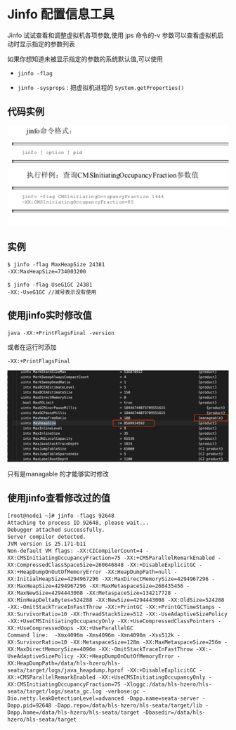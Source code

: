 # Jinfo 配置信息工具

Jinfo 试试查看和调整虚拟机各项参数,使用 jps 命令的-v 参数可以查看虚拟机启动时显示指定的参数列表

如果你想知道未被显示指定的参数的系统默认值,可以使用 

- `jinfo -flag`

- `jinfo -sysprops` :  把虚拟机进程的 `System.getProperties()`

## 代码实例

![image-20200612231341900](../../assets/image-20200612231341900.png)

## 实例

```
$ jinfo -flag MaxHeapSize 24381
-XX:MaxHeapSize=734003200
```

```
$ jinfo -flag UseG1GC 24381
-XX:-UseG1GC //减号表示没有使用
```

## 使用jinfo实时修改值

```
java -XX:+PrintFlagsFinal -version
```

或者在运行时添加

```
-XX:+PrintFlagsFinal
```

![image-20200909194802229](../../assets/image-20200909194802229.png)

只有是managable 的才能够实时修改



## 使用jinfo查看修改过的值

```
[root@node1 ~]# jinfo -flags 92648
Attaching to process ID 92648, please wait...
Debugger attached successfully.
Server compiler detected.
JVM version is 25.171-b11
Non-default VM flags: -XX:CICompilerCount=4 -XX:CMSInitiatingOccupancyFraction=75 -XX:+CMSParallelRemarkEnabled -XX:CompressedClassSpaceSize=260046848 -XX:+DisableExplicitGC -XX:+HeapDumpOnOutOfMemoryError -XX:HeapDumpPath=null -XX:InitialHeapSize=4294967296 -XX:MaxDirectMemorySize=4294967296 -XX:MaxHeapSize=4294967296 -XX:MaxMetaspaceSize=268435456 -XX:MaxNewSize=4294443008 -XX:MetaspaceSize=134217728 -XX:MinHeapDeltaBytes=524288 -XX:NewSize=4294443008 -XX:OldSize=524288 -XX:-OmitStackTraceInFastThrow -XX:+PrintGC -XX:+PrintGCTimeStamps -XX:SurvivorRatio=10 -XX:ThreadStackSize=512 -XX:-UseAdaptiveSizePolicy -XX:+UseCMSInitiatingOccupancyOnly -XX:+UseCompressedClassPointers -XX:+UseCompressedOops -XX:+UseParallelGC
Command line:  -Xmx4096m -Xms4096m -Xmn4096m -Xss512k -XX:SurvivorRatio=10 -XX:MetaspaceSize=128m -XX:MaxMetaspaceSize=256m -XX:MaxDirectMemorySize=4096m -XX:-OmitStackTraceInFastThrow -XX:-UseAdaptiveSizePolicy -XX:+HeapDumpOnOutOfMemoryError -XX:HeapDumpPath=/data/hls-hzero/hls-seata/target/logs/java_heapdump.hprof -XX:+DisableExplicitGC -XX:+CMSParallelRemarkEnabled -XX:+UseCMSInitiatingOccupancyOnly -XX:CMSInitiatingOccupancyFraction=75 -Xloggc:/data/hls-hzero/hls-seata/target/logs/seata_gc.log -verbose:gc -Dio.netty.leakDetectionLevel=advanced -Dapp.name=seata-server -Dapp.pid=92648 -Dapp.repo=/data/hls-hzero/hls-seata/target/lib -Dapp.home=/data/hls-hzero/hls-seata/target -Dbasedir=/data/hls-hzero/hls-seata/target
```

